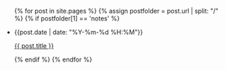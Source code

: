 <ul>
  {% for post in site.pages %}
    {% assign postfolder = post.url | split: "/" %}
    {% if postfolder[1] == 'notes' %}
      <li>
        <p>{{post.date | date: "%Y-%m-%d %H:%M"}}</p>
        <p><a href="{{ post.url }}">{{ post.title }}</a></p>
      </li>
    {% endif %}
  {% endfor %}
</ul>
